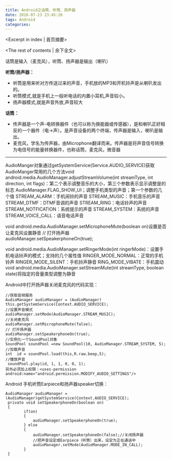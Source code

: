 ```yaml
---
title: Android之话筒、听筒、扬声器
date: 2016-07-23 23:45:26
tags: Android
categories:
---
```

<Excerpt in index | 首页摘要> 
<!-- more -->
<The rest of contents | 余下全文>

话筒是输入（麦克风），听筒、扬声器是输出（喇叭）

**听筒/扬声器：**

- 听筒是用来听对方传送过来的声音，手机放的MP3和开机铃声是从喇叭发出的。
- 听筒模式,就是手机上一般听电话的内置小耳机,声音较小。 
- 扬声器模式,就是声音外放,声音较大

**话筒：**

- 传声器是一个声-电转换器件（也可以称为换能器或传感器），是和喇叭正好相反的一个器件（电→声）。是声音设备的两个终端，传声器是输入，喇叭是输出。
- 麦克风，学名为传声器，由Microphone翻译而来。传声器是将声音信号转换为电信号的能量转换器件，也称话筒，麦克风，微音器


----------
AudioManger对象通过getSystemService(Service.AUDIO_SERVICE)获取
AudioManger常用的几个方法void android.media.AudioManager.adjustStreamVolume(int streamType, int direction, int flags)：第二个表示调整音乐的大小，第三个参数表示显示调整是的标志 AudioManager.FLAG_SHOW_UI；调整手机类型的声音；第一个参数的几个值
    STREAM_ALARM：手机闹铃的声音
    STREAM_MUSIC：手机音乐的声音
     STREAM_DTMF：DTMF音调的声音
     STREAM_RING：电话铃声的声音
     STREAM_NOTFICATION：系统提示的声音
      STREAM_SYSTEM：系统的声音
      STREAM_VOICE_CALL：语音电话声音
      
void android.media.AudioManager.setMicrophoneMute(boolean on)设置是否让麦克风设置静音
// 打开扬声器  
audioManager.setSpeakerphoneOn(true);

void android.media.AudioManager.setRingerMode(int ringerMode)：设置手机电话铃声的模式；支持的几个属性值
   RINGER_MODE_NORMAL：正常的手机铃声
   RINGER_MODE_SILENT：手机铃声静音
   RING_MODE_VIBATE：手机震动
void android.media.AudioManager.setStreamMute(int streamType, boolean state)将指定的音量类型调整为静音

Android中打开扬声器关闭麦克风的代码实现：

```
//获取音频服务  
AudioManager audioManager = (AudioManager) this.getSystemService(Context.AUDIO_SERVICE);  
//设置声音模式  
audioManager.setMode(AudioManager.STREAM_MUSIC);  
//关闭麦克风  
audioManager.setMicrophoneMute(false);  
// 打开扬声器  
audioManager.setSpeakerphoneOn(true);  
//实例化一个SoundPool对象  
SoundPool soundPool =new SoundPool(10, AudioManager.STREAM_SYSTEM, 5);  
//加载声音  
int  id = soundPool.load(this,R.raw.beep,5);  
//播放声音  
 soundPool.play(id, 1, 1, 0, 0, 1);  
另外必须加上权限：<uses-permission android:name="android.permission.MODIFY_AUDIO_SETTINGS"/>
```


Android 手机听筒Earpiece和扬声器speaker切换：

```
AudioManager audioManager = (AudioManager)getSystemService(Context.AUDIO_SERVICE);
 private void setSpeakerphoneOn(boolean on) 
 {
        if(on)
        {
            audioManager.setSpeakerphoneOn(true);       
        } else 
        {
	        audioManager.setSpeakerphoneOn(false);//关闭扬声器                                
            //把声音设定成Earpiece（听筒）出来，设定为正在通话中
			audioManager.setMode(AudioManager.MODE_IN_CALL);																																				                                                                        															                                                                                
        }
 }
```



